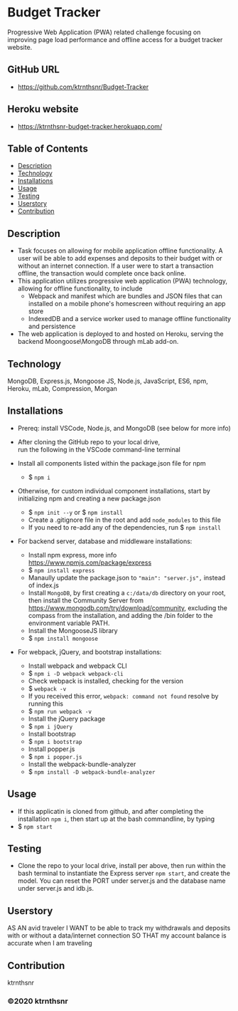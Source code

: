 # Budget Tracker

Progressive Web Application (PWA) related challenge focusing on improving page load performance and offline access for a budget tracker website.

## GitHub URL

* https://github.com/ktrnthsnr/Budget-Tracker

## Heroku website

* https://ktrnthsnr-budget-tracker.herokuapp.com/

## Table of Contents

* [Description](#description)
* [Technology](#technology)
* [Installations](#installations)
* [Usage](#usage)
* [Testing](#testing)
* [Userstory](#Userstory)
* [Contribution](#contribution)

## Description

* Task focuses on allowing for mobile application offline functionality. A user will be able to add expenses and deposits to their budget with or without an internet connection. If a user were to start a transaction offline, the transaction would complete once back online.
* This application utilizes progressive web application (PWA) technology, allowing for offline functionality, to include 
    * Webpack and manifest which are bundles and JSON files that can installed on a mobile phone's homescreen without requiring an app store
    * IndexedDB and a service worker used to manage offline functionality and persistence
* The web application is deployed to and hosted on Heroku, serving the backend Moongoose\MongoDB through mLab add-on.

## Technology

MongoDB, Express.js, Mongoose JS, Node.js, JavaScript, ES6, npm, Heroku, mLab, Compression,  Morgan

## Installations

- Prereq: install VSCode, Node.js, and MongoDB (see below for more info)

- After cloning the GitHub repo to your local drive, run the following in the VSCode command-line terminal
- Install all components listed within the package.json file for npm
    - $ `npm i`

- Otherwise, for custom individual component installations, start by initializing npm and creating a new package.json
    - $ `npm init --y` or $ `npm install`
    - Create a .gitignore file in the root and add `node_modules` to this file
    - If you need to re-add any of the dependencies, run $ `npm install`

- For backend server, database and middleware installations:
    - Install npm express, more info https://www.npmjs.com/package/express
    - $ `npm install express`
    - Manaully update the package.json to  `"main": "server.js",` instead of index.js
    - Install `MongoDB`, by first creating a `c:/data/db` directory on your root, then install the Community Server from https://www.mongodb.com/try/download/community, excluding the compass from the installation, and adding the /bin folder to the environment variable PATH.
    - Install the MongooseJS library
    - $ `npm install mongoose`

- For webpack, jQuery, and bootstrap installations:
    - Install webpack and webpack CLI
    - $ `npm i -D webpack webpack-cli`
    - Check webpack is installed, checking for the version
    - $ `webpack -v`
    - If you received this error, `webpack: command not found` resolve by running this
    - $ `npm run webpack -v`
    - Install the jQuery package
    - $ `npm i jQuery`
    - Install bootstrap
    - $ `npm i bootstrap`
    - Install popper.js
    - $ `npm i popper.js`
    - Install the webpack-bundle-analyzer
    - $ `npm install -D webpack-bundle-analyzer`

## Usage

- If this applicatin is cloned from github, and after completing the installation `npm i`, then start up at the bash commandline, by typing
- $ `npm start`

## Testing

- Clone the repo to your local drive, install per above, then run within the bash terminal to  instantiate the Express server `npm start`, and create the model.  You can reset the PORT under server.js and the database name under server.js and idb.js.

## Userstory

AS AN avid traveler
I WANT to be able to track my withdrawals and deposits with or without a data/internet connection
SO THAT my account balance is accurate when I am traveling 

## Contribution

ktrnthsnr

### ©️2020 ktrnthsnr
